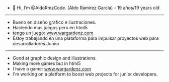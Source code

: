 - 👋 Hi, I’m @AldoRmzCode. (Aldo Ramírez García) - 19 años/19 years old
-------------------------------------------------------------------------------
- Bueno en diseño grafico e ilustraciones.
- Haciendo mas juegos pero en html5
- tengo un juego: www.wargardenz.com
- Estoy trabajando en una plataforma para impulsar proyectos web para desarrolladores Junior.
--------------------------------------------------------------------------------
- Good at graphic design and illustrations.
- Making more games but in html5
- I have a game: www.wargardenz.com
- I'm working on a platform to boost web projects for junior developers.
<!---
AldoRmzCode/AldoRmzCode is a ✨ special ✨ repository because its `README.md` (this file) appears on your GitHub profile.
You can click the Preview link to take a look at your changes.
--->
